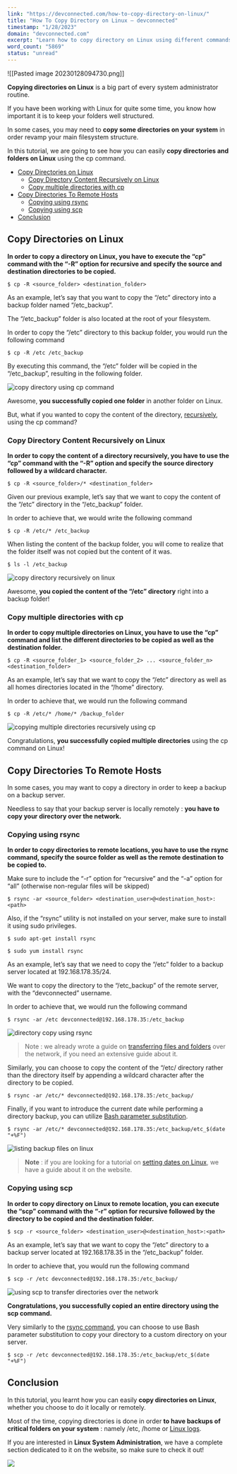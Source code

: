 ```yaml
---
link: "https://devconnected.com/how-to-copy-directory-on-linux/"
title: "How To Copy Directory on Linux – devconnected"
timestamp: "1/28/2023"
domain: "devconnected.com"
excerpt: "Learn how to copy directory on Linux using different commands : local directory copy using cp command or remote copy using rsync."
word_count: "5869"
status: "unread"
---
```

![[Pasted image 20230128094730.png]]

**Copying directories on Linux** is a big part of every system administrator routine.

If you have been working with Linux for quite some time, you know how important it is to keep your folders well structured.

In some cases, you may need to **copy some directories on your system** in order revamp your main filesystem structure.

In this tutorial, we are going to see how you can easily **copy directories and folders on Linux** using the cp command.

-   [Copy Directories on Linux](#Copy_Directories_on_Linux "Copy Directories on Linux")
    -   [Copy Directory Content Recursively on Linux](#Copy_Directory_Content_Recursively_on_Linux "Copy Directory Content Recursively on Linux")
    -   [Copy multiple directories with cp](#Copy_multiple_directories_with_cp "Copy multiple directories with cp")
-   [Copy Directories To Remote Hosts](#Copy_Directories_To_Remote_Hosts "Copy Directories To Remote Hosts")
    -   [Copying using rsync](#Copying_using_rsync "Copying using rsync")
    -   [Copying using scp](#Copying_using_scp "Copying using scp")
-   [Conclusion](#Conclusion "Conclusion")

## Copy Directories on Linux

**In order to copy a directory on Linux, you have to execute the “cp” command with the “-R” option for recursive and specify the source and destination directories to be copied.**

```
$ cp -R <source_folder> <destination_folder>
```

As an example, let’s say that you want to copy the “/etc” directory into a backup folder named “/etc\_backup”.

The “/etc\_backup” folder is also located at the root of your filesystem.

In order to copy the “/etc” directory to this backup folder, you would run the following command

```
$ cp -R /etc /etc_backup
```

By executing this command, the “/etc” folder will be copied in the “/etc\_backup”, resulting in the following folder.

![copy directory using cp command](https://devconnected.com/wp-content/uploads/2020/02/copy-directory.png)

Awesome, **you successfully copied one folder** in another folder on Linux.

But, what if you wanted to copy the content of the directory, [recursively](https://devconnected.com/how-to-chown-recursive-on-linux/), using the cp command?

### Copy Directory Content Recursively on Linux

**In order to copy the content of a directory recursively, you have to use the “cp” command with the “-R” option and specify the source directory followed by a wildcard character.**

```
$ cp -R <source_folder>/* <destination_folder>
```

Given our previous example, let’s say that we want to copy the content of the “/etc” directory in the “/etc\_backup” folder.

In order to achieve that, we would write the following command

```
$ cp -R /etc/* /etc_backup
```

When listing the content of the backup folder, you will come to realize that the folder itself was not copied but the content of it was.

```
$ ls -l /etc_backup
```

![copy directory recursively on linux](https://devconnected.com/wp-content/uploads/2020/02/copy-content-directory.png)

Awesome, **you copied the content of the “/etc” directory** right into a backup folder!

### Copy multiple directories with cp

**In order to copy multiple directories on Linux, you have to use the “cp” command and list the different directories to be copied as well as the destination folder.**

```
$ cp -R <source_folder_1> <source_folder_2> ... <source_folder_n>  <destination_folder>
```

As an example, let’s say that we want to copy the “/etc” directory as well as all homes directories located in the “/home” directory.

In order to achieve that, we would run the following command

```
$ cp -R /etc/* /home/* /backup_folder
```

![copying multiple directories recursively using cp](https://devconnected.com/wp-content/uploads/2020/02/copy-multiple.png)

Congratulations, **you successfully copied multiple directories** using the cp command on Linux!

## Copy Directories To Remote Hosts

In some cases, you may want to copy a directory in order to keep a backup on a backup server.

Needless to say that your backup server is locally remotely : **you have to copy your directory over the network.**

### Copying using rsync

**In order to copy directories to remote locations, you have to use the rsync command, specify the source folder as well as the remote destination to be copied to.**

Make sure to include the “-r” option for “recursive” and the “-a” option for “all” (otherwise non-regular files will be skipped)

```
$ rsync -ar <source_folder> <destination_user>@<destination_host>:<path>
```

Also, if the “rsync” utility is not installed on your server, make sure to install it using sudo privileges.

```
$ sudo apt-get install rsync

$ sudo yum install rsync
```

As an example, let’s say that we need to copy the “/etc” folder to a backup server located at 192.168.178.35/24.

We want to copy the directory to the “/etc\_backup” of the remote server, with the “devconnected” username.

In order to achieve that, we would run the following command

```
$ rsync -ar /etc devconnected@192.168.178.35:/etc_backup
```

![directory copy using rsync](https://devconnected.com/wp-content/uploads/2020/02/rsync-distant.png)

> Note : we already wrote a guide on [transferring files and folders](https://devconnected.com/4-ways-to-transfer-files-and-directories-on-linux/) over the network, if you need an extensive guide about it.

Similarly, you can choose to copy the content of the “/etc/ directory rather than the directory itself by appending a wildcard character after the directory to be copied.

```
$ rsync -ar /etc/* devconnected@192.168.178.35:/etc_backup/
```

Finally, if you want to introduce the current date while performing a directory backup, you can utilize [Bash parameter substitution](https://www.tldp.org/LDP/abs/html/parameter-substitution.html).

```
$ rsync -ar /etc/* devconnected@192.168.178.35:/etc_backup/etc_$(date "+%F")
```

![listing backup files on linux](https://devconnected.com/wp-content/uploads/2020/02/backup-1.png)

> **Note** : if you are looking for a tutorial on [setting dates on Linux](https://devconnected.com/how-to-set-date-and-time-on-linux/), we have a guide about it on the website.

### Copying using scp

**In order to copy directory on Linux to remote location, you can execute the “scp” command with the “-r” option for recursive followed by the directory to be copied and the destination folder.**

```
$ scp -r <source_folder> <destination_user>@<destination_host>:<path>
```

As an example, let’s say that we want to copy the “/etc” directory to a backup server located at 192.168.178.35 in the “/etc\_backup” folder.

In order to achieve that, you would run the following command

```
$ scp -r /etc devconnected@192.168.178.35:/etc_backup/
```

![using scp to transfer directories over the network](https://devconnected.com/wp-content/uploads/2020/02/scp.png)

**Congratulations, you successfully copied an entire directory using the scp command.**

Very similarly to the [rsync command](https://linux.die.net/man/1/rsync), you can choose to use Bash parameter substitution to copy your directory to a custom directory on your server.

```
$ scp -r /etc devconnected@192.168.178.35:/etc_backup/etc_$(date "+%F")
```

## Conclusion

In this tutorial, you learnt how you can easily **copy directories on Linux**, whether you choose to do it locally or remotely.

Most of the time, copying directories is done in order **to have backups of critical folders on your system** : namely /etc, /home or [Linux logs](https://devconnected.com/syslog-the-complete-system-administrator-guide/).

If you are interested in **Linux System Administration**, we have a complete section dedicated to it on the website, so make sure to check it out!

[![](https://devconnected.com/wp-content/uploads/2019/09/100.png)](https://devconnected.com/category/linux-administration/)